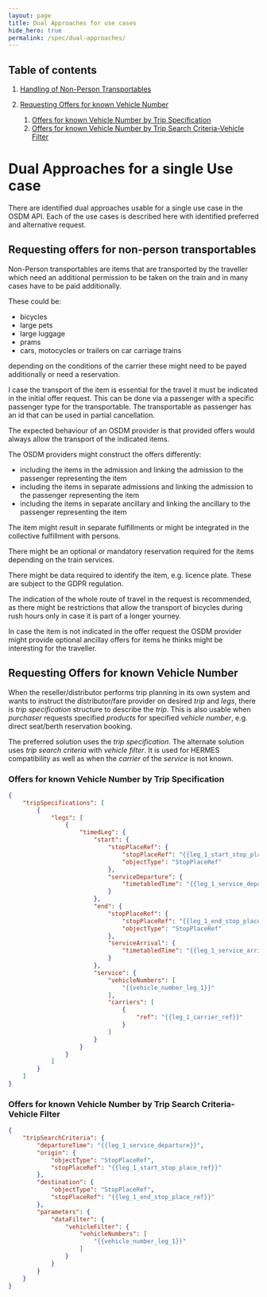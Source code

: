 ```yaml
---
layout: page
title: Dual Approaches for use cases
hide_hero: true
permalink: /spec/dual-approaches/
---
```


## Table of contents

1. [Handling of Non-Person Transportables](#NonPersonTransportables)

1. [Requesting Offers for known Vehicle Number](#RequestingOffersforknownVehicleNumber)
   1. [Offers for known Vehicle Number by Trip Specification](#OffersforknownVehicleNumberbyTripSpecification)
   2. [Offers for known Vehicle Number by Trip Search Criteria-Vehicle Filter](#OffersforknownVehicleNumberbyTripSearchCriteriaVehicleFilter)
      

# Dual Approaches for a single Use case

There are identified dual approaches usable for a single use case in the OSDM API. Each of the use cases is described here with identified preferred and alternative request.

## Requesting offers for non-person transportables <a name="NonPersonTransportables">

Non-Person transportables are items that are transported by the traveller which need an additional permission to be taken on the train and in many cases have to be paid additionally.

These could be:

- bicycles
- large pets
- large luggage
- prams
- cars, motocycles or trailers on car carriage trains

depending on the conditions of the carrier these might need to be payed additionally or need a reservation.

I case the transport of the item is essential for the travel it must be indicated in the initial offer request. This can be done via a passenger with a specific passenger type for the transportable. The transportable as passenger has an id that can be used in partial cancellation.

The expected behaviour of an OSDM provider is that provided offers would always allow the transport of the indicated items.

The OSDM providers might construct the offers differently:

- including the items in the admission and linking the admission to the passenger representing the item
- including the items in separate admissions and linking the admission to the passenger representing the item
- including the items in separate ancillary and linking the ancillary to the passenger representing the item

The item might result in separate fulfillments or might be integrated in the collective fulfillment with persons. 

There might be an optional or mandatory reservation required for the items depending on the train services.

There might be data required to identify the item, e.g. licence plate. These are subject to the GDPR regulation.

The indication of the whole route of travel in the request is recommended, as there might be restrictions that allow the transport of bicycles during rush hours only in case it is part of a longer yourney.

In case the item is not indicated in the offer request the OSDM provider might provide optional ancillay offers for items he thinks might be interesting for the traveller.



## Requesting Offers for known Vehicle Number <a name="RequestingOffersforknownVehicleNumber">

When the reseller/distributor performs trip planning in its own system and wants to instruct the distributor/fare provider on desired _trip_ and _legs_, there is _trip specification_ structure to describe the _trip_. This is also usable when _purchaser_ requests specified _products_ for specified _vehicle number_, e.g. direct seat/berth reservation booking.

The preferred solution uses the _trip specification_. The alternate solution uses _trip search criteria_ with _vehicle filter_. It is used for HERMES compatibility as well as when the _carrier_ of the _service_ is not known.

### Offers for known Vehicle Number by Trip Specification <a name="OffersforknownVehicleNumberbyTripSpecification">

```json
{
    "tripSpecifications": [
        {
            "legs": [
                {
                    "timedLeg": {
                        "start": {
                            "stopPlaceRef": {
                                "stopPlaceRef": "{{leg_1_start_stop_place_ref}}",
                                "objectType": "StopPlaceRef"
                            },
                            "serviceDeparture": {
                                "timetabledTime": "{{leg_1_service_departure}}"
                            }
                        },
                        "end": {
                            "stopPlaceRef": {
                                "stopPlaceRef": "{{leg_1_end_stop_place_ref}}",
                                "objectType": "StopPlaceRef"
                            },
                            "serviceArrival": {
                                "timetabledTime": "{{leg_1_service_arrival}}"
                            }
                        },
                        "service": {
                            "vehicleNumbers": [
                                "{{vehicle_number_leg_1}}"
                            ],
                            "carriers": [
                                {
                                    "ref": "{{leg_1_carrier_ref}}"
                                }
                            ]
                        }
                    }
                }
            ]
        }
    ]
}
```

### Offers for known Vehicle Number by Trip Search Criteria-Vehicle Filter <a name="OffersforknownVehicleNumberbyTripSearchCriteriaVehicleFilter">

```json
{
    "tripSearchCriteria": {
        "departureTime": "{{leg_1_service_departure}}",
        "origin": {
            "objectType": "StopPlaceRef",
            "stopPlaceRef": "{{leg_1_start_stop_place_ref}}"
        },
        "destination": {
            "objectType": "StopPlaceRef",
            "stopPlaceRef": "{{leg_1_end_stop_place_ref}}"
        },
        "parameters": {
            "dataFilter": {
                "vehicleFilter": {
                    "vehicleNumbers": [
                        "{{vehicle_number_leg_1}}"
                    ]
                }
            }
        }
    }
}
```
